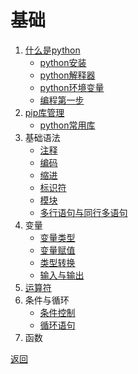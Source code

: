 # 基础

1. [什么是python](00-python/00-什么是python.md)
   - [python安装](00-python/01-python安装.md)
   - [python解释器](00-python/02-python解释器.md)
   - [python环境变量](00-python/03-python环境变量.md)
   - [编程第一步](00-python/04-编程第一步.ipynb)
2. [pip库管理](01-pip/00-pip.md)
   - [python常用库](01-pip/01-常用库.md)
3. 基础语法
   - [注释](02-基础语法/00-注释.md)
   - [编码](02-基础语法/01-编码.md)
   - [缩进](02-基础语法/02-缩进.md)
   - [标识符](02-基础语法/03-标识符.md)
   - [模块](02-基础语法/04-模块.md)
   - [多行语句与同行多语句](02-基础语法/05-多行语句与同行多语句.md)
4. 变量
   - [变量类型](03-变量/00-变量类型.md)
   - [变量赋值](03-变量/01-变量赋值.md)
   - [类型转换](03-变量/02-类型转换.md)
   - [输入与输出](03-变量/03-输入与输出.md)
5. [运算符](04-运算符/00-运算符.md)
6. 条件与循环
   - [条件控制](05-条件与循环/01-条件控制.py)
   - [循环语句](05-条件与循环/02-循环语句.md)
7. 函数

[返回](../../README.md)
